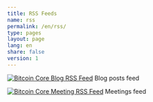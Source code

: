 ```yaml
---
title: RSS Feeds
name: rss
permalink: /en/rss/
type: pages
layout: page
lang: en
share: false
version: 1
---
```

<p>
<a href="https://ioncore.xyz/{{ page.lang }}/rss.xml" title="Bitcoin Core Blog RSS Feed"><img src="/assets/images/rss-24x24.png" alt="Bitcoin Core Blog RSS Feed"></a>
Blog posts feed
</p>
<p>
<a href="https://ioncore.xyz/{{ page.lang }}/meetingrss.xml" title="Bitcoin Core Meeting RSS Feed"><img src="/assets/images/rss-24x24.png" alt="Bitcoin Core Meeting RSS Feed"></a>
Meetings feed
</p>